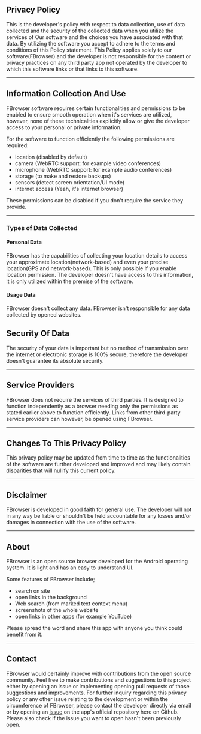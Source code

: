## Privacy Policy

This is the developer's policy with respect to data collection, use of data collected and the security of the collected data when you utilize the services of Our software and the choices you have associated with that data. By utilizing the software you accept to adhere to the terms and conditions of this Policy statement. This Policy applies solely to our software(FBrowser) and the developer is not responsible for the content or privacy practices on any third party app not operated by the developer to which this software links or that links to this software. <hr>

## Information Collection And Use

FBrowser software requires certain functionalities and permissions to be enabled to ensure smooth operation when it's services are utilized, however, none of these technicalities explicitly allow or give the developer access to your personal or private information.

For the software to function efficiently the following permissions are required:

- location (disabled by default)
- camera (WebRTC support: for example video conferences)
- microphone (WebRTC support: for example audio conferences)
- storage (to make and restore backups)
- sensors (detect screen orientation/UI mode)
- internet access (Yeah, it's internet browser)

These permissions can be disabled if you don't require the service they provide. <hr>

### Types of Data Collected

#### Personal Data

FBrowser has the capabilities of collecting your location details to access your approximate location(network-based) and even your precise location(GPS and network-based). This is only possible if you enable location permission. The developer doesn't have access to this information, it is only utilized within the premise of the software.

#### Usage Data

FBrowser doesn't collect any data. FBrowser isn't responsible for any data collected by opened websites.

## Security Of Data

The security of your data is important but no method of transmission over the internet or electronic storage is 100% secure, therefore the developer doesn't guarantee its absolute security. <hr>

## Service Providers

FBrowser does not require the services of third parties. It is designed to function independently as a browser needing only the permissions as stated earlier above to function efficiently. Links from other third-party service providers can however, be opened using FBrowser. <hr>

## Changes To This Privacy Policy

This privacy policy may be updated from time to time as the functionalities of the software are further developed and improved and may likely contain disparities that will nullify this current policy. <hr>

## Disclaimer

FBrowser is developed in good faith for general use. The developer will not in any way be liable or shouldn't be held accountable for any losses and/or damages in connection with the use of the software. <hr>

## About

FBrowser is an open source browser developed for the Android operating system. It is light and has an easy to understand UI.

Some features of FBrowser include;

- search on site
- open links in the background
- Web search (from marked text context menu)
- screenshots of the whole website
- open links in other apps (for example YouTube)

Please spread the word and share this app with anyone you think could benefit from it. <hr>

## Contact

FBrowser would certainly improve with contributions from the open source community. Feel free to make contributions and suggestions to this project either by opening an issue or implementing opening pull requests of those suggestions and improvements. For further inquiry regarding this privacy policy or any other issue relating to the development or within the circumference of FBrowser, please contact the developer directly via email or by opening an [issue](https://github.com/K3rn3l-P/FBrowser/browser/issues/new) on the app's official repository here on Github. Please also check if the issue you want to open hasn't been previously open.
